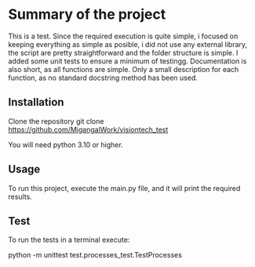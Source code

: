 # Summary of the project

This is a test. Since the required execution is quite simple, i focused on keeping everything as simple as posible, i did not use any external library, the script are pretty straightforward and the folder structure is simple.  I added some unit tests to ensure a minimum of testingg. Documentation is also short, as all functions are simple. Only a small description for each function, as no standard docstring method has been used.


## Installation 

Clone the repository
git clone https://github.com/MigangalWork/visiontech_test

You will need python 3.10 or higher.

## Usage

To run this project, execute the main.py file, and it will print the required results.

## Test
To run the tests in a terminal execute:

python -m unittest test.processes_test.TestProcesses